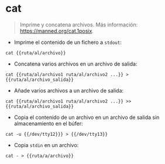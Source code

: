 # cat

> Imprime y concatena archivos.
> Más información: <https://manned.org/cat.1posix>.

- Imprime el contenido de un fichero a `stdout`:

`cat {{ruta/al/archivo}}`

- Concatena varios archivos en un archivo de salida:

`cat {{ruta/al/archivo1 ruta/al/archivo2 ...}} > {{ruta/al/archivo_salida}}`

- Añade varios archivos a un archivo de salida:

`cat {{ruta/al/archivo1 ruta/al/archivo2 ...}} >> {{ruta/al/archivo_salida}}`

- Copia el contenido de un archivo en un archivo de salida sin almacenamiento en el búfer:

`cat -u {{/dev/tty12}}} > {{/dev/tty13}}`

- Copia `stdin` en un archivo:

`cat - > {{ruta/a/archivo}}`
